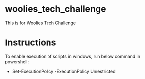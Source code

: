 # woolies_tech_challenge
This is for Woolies Tech Challenge

# Instructions

To enable execution of scripts in windows, run below command in powershell:
* Set-ExecutionPolicy -ExecutionPolicy Unrestricted

